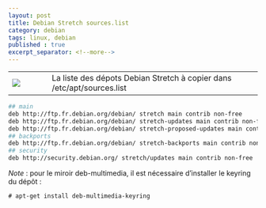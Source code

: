 ```yaml
---
layout: post
title: Debian Stretch sources.list
category: debian
tags: linux, debian
published : true
excerpt_separator: <!--more-->
---
```

<table style="width:100%">
  <tr>
    <td width="64"><img src="{{ site.url }}/images/logos/debian.png"></td>
    <td>
    La liste des dépots Debian Stretch à copier dans /etc/apt/sources.list
    </td>
  </tr>
</table> 
<!--more-->

```bash
## main
deb http://ftp.fr.debian.org/debian/ stretch main contrib non-free
deb http://ftp.fr.debian.org/debian/ stretch-updates main contrib non-free
deb http://ftp.fr.debian.org/debian/ stretch-proposed-updates main contrib non-free
## backports
deb http://ftp.fr.debian.org/debian/ stretch-backports main contrib non-free
## security
deb http://security.debian.org/	stretch/updates main contrib non-free

```
*Note* : pour le miroir deb-multimedia, il est nécessaire d’installer le keyring du dépôt :

```
# apt-get install deb-multimedia-keyring
```
